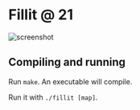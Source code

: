 # Fillit @ 21

![screenshot](/screens/screen.png?raw=true)

## Compiling and running
Run `make`. An executable will compile.

Run it with `./fillit [map]`.
